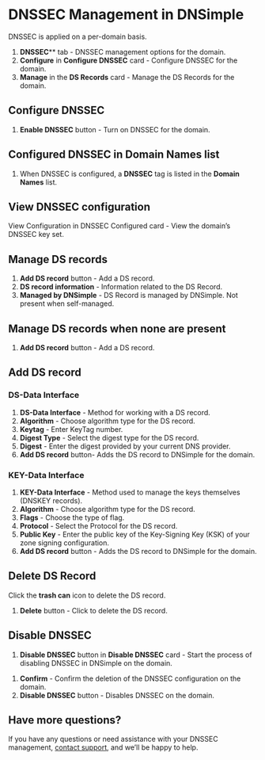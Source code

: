 # DNSSEC Management in DNSimple

DNSSEC is applied on a per-domain basis. 

 <!--- needs screenshot -->
 
1. **DNSSEC**** tab - DNSSEC management options for the domain.
1. **Configure** in **Configure DNSSEC** card - Configure DNSSEC for the domain. 
1. **Manage** in the **DS Records** card - Manage the DS Records for the domain. 

## Configure DNSSEC

<!--- needs screenshot -->

1. **Enable DNSSEC** button - Turn on DNSSEC for the domain.

## Configured DNSSEC in Domain Names list

<!--- needs screenshot -->

1. When DNSSEC is configured, a **DNSSEC** tag is listed in the **Domain Names** list. 

## View DNSSEC configuration

<!--- needs screenshot -->

View Configuration in DNSSEC Configured card - View the domain’s DNSSEC key set.

## Manage DS records

<!--- needs screenshot -->

1. **Add DS record** button - Add a DS record.
1. **DS record information** - Information related to the DS Record.
1. **Managed by DNSimple** - DS Record is managed by DNSimple. Not present when self-managed.

## Manage DS records when none are present

<!--- needs screenshot -->

1. **Add DS record** button - Add a DS record.

## Add DS record

### DS-Data Interface

<!--- needs screenshot -->

1. **DS-Data Interface** - Method for working with a DS record.
1. **Algorithm** - Choose algorithm type for the DS record.
1. **Keytag** - Enter KeyTag number.
1. **Digest Type** - Select the digest type for the DS record.
1. **Digest** - Enter the digest provided by your current DNS provider.
1. **Add DS record** button- Adds the DS record to DNSimple for the domain. 

### KEY-Data Interface

<!--- needs screenshot -->

1. **KEY-Data Interface** - Method used to manage the keys themselves (DNSKEY records).
1. **Algorithm** - Choose algorithm type for the DS record.
1. **Flags** - Choose the type of flag.
1. **Protocol** - Select the Protocol for the DS record.
1. **Public Key** - Enter the public key of the Key-Signing Key (KSK) of your zone signing configuration.
1. **Add DS record** button - Adds the DS record to DNSimple for the domain.

## Delete DS Record

<!--- needs screenshot -->

Click the **trash can** icon to delete the DS record. 

<!--- needs screenshot -->

1. **Delete** button - Click to delete the DS record.

## Disable DNSSEC

<!--- needs screenshot -->

1. **Disable DNSSEC** button in **Disable DNSSEC** card - Start the process of disabling DNSSEC in DNSimple on the domain. 

<!--- needs screenshot -->

1. **Confirm** - Confirm the deletion of the DNSSEC configuration on the domain.
1. **Disable DNSSEC** button - Disables DNSSEC on the domain. 

## Have more questions? 
If you have any questions or need assistance with your DNSSEC management, [contact support](https://dnsimple.com/feedback), and we’ll be happy to help.
